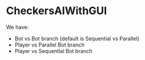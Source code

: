 # CheckersAIWithGUI

We have:
- Bot vs Bot branch (default is Sequential vs Parallel)
- Player vs Parallel Bot branch
- Player vs Sequential Bot branch
